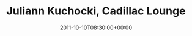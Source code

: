 ---
templateKey: event
guid: 08967714-6eab-11ea-99c5-002590d1d1b0
date: 2011-10-10T08:30:00+00:00
eventTime: '8:30'
title: Juliann Kuchocki, Cadillac Lounge
artist: Juliann Kuchocki
city: Toronto
venue: Cadillac Lounge
group: Tim Shia
guests: Allison Young, Mark Kieswatter, Jack Zorawski
---